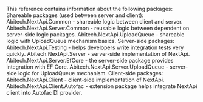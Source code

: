 This reference contains information about the following packages:
 Shareable packages (used between server and client):
Abitech.NextApi.Common - shareable logic between client and server.
Abitech.NextApi.Server.Common - reusable logic between dependent on server-side logic packages.
Abitech.NextApi.UploadQueue - shareable logic with UploadQueue mechanism basics.
Server-side packages:
Abitech.NextApi.Testing - helps developers write integration tests very quickly.
Abitech.NextApi.Server - server-side implementation of NextApi.
Abitech.NextApi.Server.EfCore - the server-side package provides integration with EF Core.
Abitech.NextApi.Server.UploadQueue - server-side logic for UploadQueue mechanism.
Client-side packages: 
Abitech.NextApi.Client - client-side implementation of NextApi.
Abitech.NextApi.Client.Autofac - extension package helps integrate NextApi client into Autofac DI provider. 